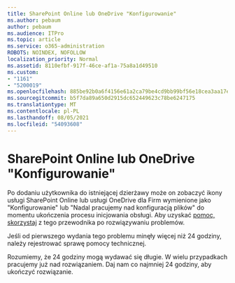 ```yaml
---
title: SharePoint Online lub OneDrive "Konfigurowanie"
ms.author: pebaum
author: pebaum
ms.audience: ITPro
ms.topic: article
ms.service: o365-administration
ROBOTS: NOINDEX, NOFOLLOW
localization_priority: Normal
ms.assetid: 8110efbf-917f-46ce-af1a-75a8a1d49510
ms.custom:
- "1161"
- "5200019"
ms.openlocfilehash: 885be92b0a6f4156e61a2ca79be4cd9bb99bf56e18cea3aa17ef1c7d34246058
ms.sourcegitcommit: b5f7da89a650d2915dc652449623c78be6247175
ms.translationtype: MT
ms.contentlocale: pl-PL
ms.lasthandoff: 08/05/2021
ms.locfileid: "54093608"
---
```

# <a name="sharepoint-online-or-onedrive-setting-up"></a>SharePoint Online lub OneDrive "Konfigurowanie"

Po dodaniu użytkownika do istniejącej dzierżawy może on zobaczyć ikony usługi SharePoint Online lub usługi OneDrive dla Firm wymienione jako "Konfigurowanie" lub "Nadal pracujemy nad konfiguracją plików" do momentu ukończenia procesu inicjowania obsługi. Aby uzyskać [pomoc, skorzystaj](https://docs.microsoft.com/sharepoint/support/sites/troubleshooting-guide-for-sites-stopped-at-provisioning) z tego przewodnika po rozwiązywaniu problemów.

Jeśli od pierwszego wydania tego problemu minęły więcej niż 24 godziny, należy rejestrować sprawę pomocy technicznej.

Rozumiemy, że 24 godziny mogą wydawać się długie. W wielu przypadkach pracujemy już nad rozwiązaniem. Daj nam co najmniej 24 godziny, aby ukończyć rozwiązanie.
